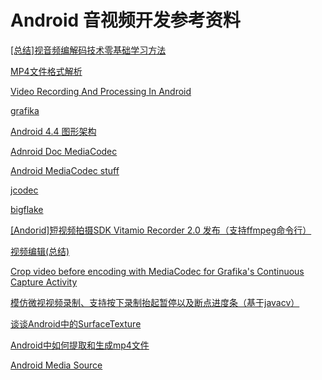 # Android 音视频开发参考资料

<script src="../js/index.js"></script>
<div id="content"></div>



[[总结]视音频编解码技术零基础学习方法](http://blog.csdn.net/leixiaohua1020/article/details/18893769)

[MP4文件格式解析](http://eastnapoleon.blog.163.com/blog/static/366216692010101911255809/)

[Video Recording And Processing In Android](http://andrey.chernih.me/2014/06/28/video-recording-and-processing-in-android/)

[grafika](https://github.com/google/grafika)

[Android 4.4 图形架构](http://blog.csdn.net/new_szsheep/article/details/41348581)

[Adnroid Doc MediaCodec](http://developer.android.com/reference/android/media/MediaCodec.html)

[Android MediaCodec stuff](http://bigflake.com/mediacodec/)

[jcodec](http://jcodec.org/index.html)

[bigflake](http://bigflake.com/)

[[Andorid]短视频拍摄SDK Vitamio Recorder 2.0 发布（支持ffmpeg命令行）](http://www.cnblogs.com/over140/p/3704580.html)

[视频编辑(总结)](https://github.com/cheyiliu/All-in-One/wiki/%E8%A7%86%E9%A2%91%E7%BC%96%E8%BE%91)

[Crop video before encoding with MediaCodec for Grafika's Continuous Capture Activity](http://stackoverflow.com/questions/30587291/crop-video-before-encoding-with-mediacodec-for-grafikas-continuous-capture-ac)

[模仿微视视频录制、支持按下录制抬起暂停以及断点进度条（基于javacv）](http://www.aiuxian.com/article/p-2163744.html)

[谈谈Android中的SurfaceTexture](http://www.cnblogs.com/hrlnw/p/3277300.html)

[Android中如何提取和生成mp4文件](http://ticktick.blog.51cto.com/823160/1710743)

[Android Media Source](https://android.googlesource.com/platform/cts/+/jb-mr2-release/tests/tests/media/src/android/media/cts)
 
  
  
 
 